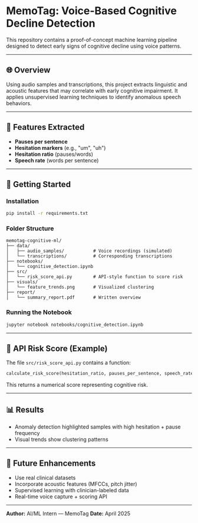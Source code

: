 # MemoTag: Voice-Based Cognitive Decline Detection

This repository contains a proof-of-concept machine learning pipeline designed to detect early signs of cognitive decline using voice patterns.

---

## 🌐 Overview
Using audio samples and transcriptions, this project extracts linguistic and acoustic features that may correlate with early cognitive impairment. It applies unsupervised learning techniques to identify anomalous speech behaviors.

---

## 🔬 Features Extracted
- **Pauses per sentence**
- **Hesitation markers** (e.g., "um", "uh")
- **Hesitation ratio** (pauses/words)
- **Speech rate** (words per sentence)

---

## 🔧 Getting Started

### Installation
```bash
pip install -r requirements.txt
```

### Folder Structure
```
memotag-cognitive-ml/
├── data/
│   ├── audio_samples/           # Voice recordings (simulated)
│   └── transcriptions/          # Corresponding transcriptions
├── notebooks/
│   └── cognitive_detection.ipynb
├── src/
│   └── risk_score_api.py        # API-style function to score risk
├── visuals/
│   └── feature_trends.png       # Visualized clustering
├── report/
│   └── summary_report.pdf       # Written overview
```

### Running the Notebook
```bash
jupyter notebook notebooks/cognitive_detection.ipynb
```

---

## 🎯 API Risk Score (Example)
The file `src/risk_score_api.py` contains a function:
```python
calculate_risk_score(hesitation_ratio, pauses_per_sentence, speech_rate)
```
This returns a numerical score representing cognitive risk.

---

## 📊 Results
- Anomaly detection highlighted samples with high hesitation + pause frequency
- Visual trends show clustering patterns

---

## 🧠 Future Enhancements
- Use real clinical datasets
- Incorporate acoustic features (MFCCs, pitch jitter)
- Supervised learning with clinician-labeled data
- Real-time voice capture + scoring API

---

**Author:** AI/ML Intern — MemoTag
**Date:** April 2025
